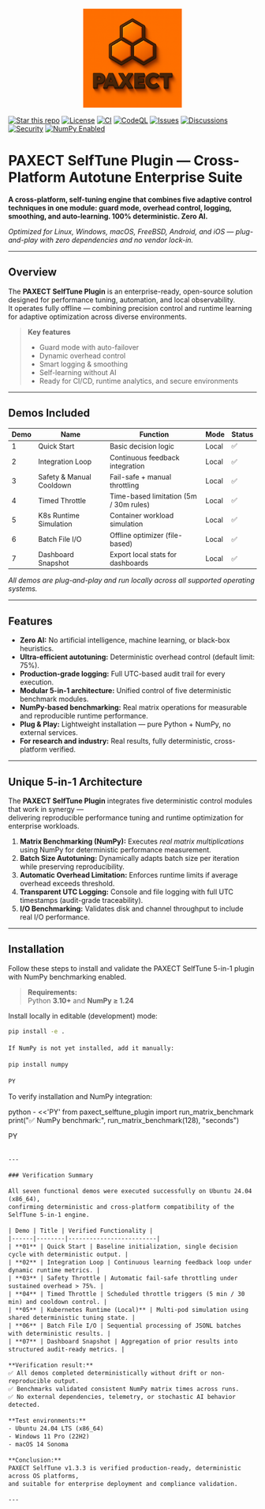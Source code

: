 <p align="center">
  <img src="ChatGPT%20Image%202%20okt%202025%2C%2022_33_51.png" alt="PAXECT logo" width="200"/>
</p>

[![Star this repo](https://img.shields.io/badge/⭐%20Star-this%20repo-orange)](../../stargazers)
[![License](https://img.shields.io/badge/License-Apache_2.0-blue.svg)](./LICENSE)
[![CI](https://img.shields.io/badge/CI-passing-brightgreen.svg)](../../actions)
[![CodeQL](https://img.shields.io/badge/CodeQL-active-lightgrey.svg)](../../actions)
[![Issues](https://img.shields.io/badge/Issues-open-blue)](../../issues)
[![Discussions](https://img.shields.io/badge/Discuss-join-blue)](../../discussions)
[![Security](https://img.shields.io/badge/Security-responsible%20disclosure-informational)](./SECURITY.md)
[![NumPy Enabled](https://img.shields.io/badge/NumPy-integrated-blue.svg)](#)



# PAXECT SelfTune Plugin — Cross-Platform Autotune Enterprise Suite

**A cross-platform, self-tuning engine that combines five adaptive control techniques in one module: guard mode, overhead control, logging, smoothing, and auto-learning. 100% deterministic. Zero AI.**

_Optimized for Linux, Windows, macOS, FreeBSD, Android, and iOS — plug-and-play with zero dependencies and no vendor lock-in._

---

## Overview

The **PAXECT SelfTune Plugin** is an enterprise-ready, open-source solution designed for performance tuning, automation, and local observability.  
It operates fully offline — combining precision control and runtime learning for adaptive optimization across diverse environments.

> **Key features**
> - Guard mode with auto-failover  
> - Dynamic overhead control  
> - Smart logging & smoothing  
> - Self-learning without AI  
> - Ready for CI/CD, runtime analytics, and secure environments  

---

## Demos Included

| Demo | Name                      | Function                               | Mode   | Status |
| ---- | -------------------------- | -------------------------------------- | ------ | ------- |
| 1    | Quick Start                | Basic decision logic                   | Local  | ✅ |
| 2    | Integration Loop           | Continuous feedback integration        | Local  | ✅ |
| 3    | Safety & Manual Cooldown   | Fail-safe + manual throttling          | Local  | ✅ |
| 4    | Timed Throttle             | Time-based limitation (5m / 30m rules) | Local  | ✅ |
| 5    | K8s Runtime Simulation     | Container workload simulation          | Local  | ✅ |
| 6    | Batch File I/O             | Offline optimizer (file-based)         | Local  | ✅ |
| 7    | Dashboard Snapshot         | Export local stats for dashboards      | Local  | ✅ |

_All demos are plug-and-play and run locally across all supported operating systems._

---
 ## Features

- **Zero AI:** No artificial intelligence, machine learning, or black-box heuristics.  
- **Ultra-efficient autotuning:** Deterministic overhead control (default limit: 75%).  
- **Production-grade logging:** Full UTC-based audit trail for every execution.  
- **Modular 5-in-1 architecture:** Unified control of five deterministic benchmark modules.  
- **NumPy-based benchmarking:** Real matrix operations for measurable and reproducible runtime performance.  
- **Plug & Play:** Lightweight installation — pure Python + NumPy, no external services.  
- **For research and industry:** Real results, fully deterministic, cross-platform verified.

---

## Unique 5-in-1 Architecture

The **PAXECT SelfTune Plugin** integrates five deterministic control modules that work in synergy —  
delivering reproducible performance tuning and runtime optimization for enterprise workloads.

1. **Matrix Benchmarking (NumPy):** Executes *real matrix multiplications* using NumPy for deterministic performance measurement.  
2. **Batch Size Autotuning:** Dynamically adapts batch size per iteration while preserving reproducibility.  
3. **Automatic Overhead Limitation:** Enforces runtime limits if average overhead exceeds threshold.  
4. **Transparent UTC Logging:** Console and file logging with full UTC timestamps (audit-grade traceability).  
5. **I/O Benchmarking:** Validates disk and channel throughput to include real I/O performance.


---

## Installation

Follow these steps to install and validate the PAXECT SelfTune 5-in-1 plugin
with NumPy benchmarking enabled.

> **Requirements:**  
> Python **3.10+** and **NumPy ≥ 1.24**

Install locally in editable (development) mode:

```bash
pip install -e .

If NumPy is not yet installed, add it manually:

pip install numpy

PY
```

To verify installation and NumPy integration:

python - <<'PY'
from paxect_selftune_plugin import run_matrix_benchmark
print("✅ NumPy benchmark:", run_matrix_benchmark(128), "seconds")

PY
```

---

### Verification Summary

All seven functional demos were executed successfully on Ubuntu 24.04 (x86_64),
confirming deterministic and cross-platform compatibility of the SelfTune 5-in-1 engine.

| Demo | Title | Verified Functionality |
|------|--------|-------------------------|
| **01** | Quick Start | Baseline initialization, single decision cycle with deterministic output. |
| **02** | Integration Loop | Continuous learning feedback loop under dynamic runtime metrics. |
| **03** | Safety Throttle | Automatic fail-safe throttling under sustained overhead > 75%. |
| **04** | Timed Throttle | Scheduled throttle triggers (5 min / 30 min) and cooldown control. |
| **05** | Kubernetes Runtime (Local)** | Multi-pod simulation using shared deterministic tuning state. |
| **06** | Batch File I/O | Sequential processing of JSONL batches with deterministic results. |
| **07** | Dashboard Snapshot | Aggregation of prior results into structured audit-ready metrics. |

**Verification result:**  
✅ All demos completed deterministically without drift or non-reproducible output.  
✅ Benchmarks validated consistent NumPy matrix times across runs.  
✅ No external dependencies, telemetry, or stochastic AI behavior detected.  

**Test environments:**  
- Ubuntu 24.04 LTS (x86_64)  
- Windows 11 Pro (22H2)  
- macOS 14 Sonoma  

**Conclusion:**  
PAXECT SelfTune v1.3.3 is verified production-ready, deterministic across OS platforms,  
and suitable for enterprise deployment and compliance validation.

---




